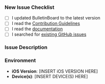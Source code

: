 <!--- Provide a short summary of your issue in the Title above -->

### New Issue Checklist
<!--- Go over all the following points, and put an `x` and remove the space in all the boxes that apply. -->

- [ ] I updated BulletinBoard to the latest version
- [ ] I read the [Contribution Guidelines](https://github.com/alexaubry/BulletinBoard/blob/master/CONTRIBUTING.md)
- [ ] I read the [documentation](https://alexaubry.github.io/BulletinBoard)
- [ ] I searched for [existing GitHub issues](https://github.com/alexaubry/BulletinBoard/issues)

### Issue Description
<!--- Describe your issue in detail -->
<!--- Do not hesitate to attach screenshots if they can be helpful -->

### Environment

- **iOS Version**: [INSERT iOS VERSION HERE]
- **Device(s)**: [INSERT DEVICE(S) HERE]